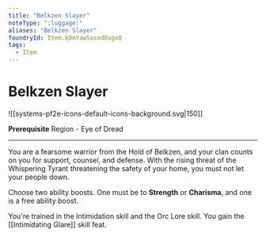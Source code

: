 ```yaml
---
title: "Belkzen Slayer"
noteType: ":luggage:"
aliases: "Belkzen Slayer"
foundryId: Item.kDmYawSosndOxgxQ
tags:
  - Item
---
```


# Belkzen Slayer
![[systems-pf2e-icons-default-icons-background.svg|150]]

**Prerequisite** Region - Eye of Dread

* * *

You are a fearsome warrior from the Hold of Belkzen, and your clan counts on you for support, counsel, and defense. With the rising threat of the Whispering Tyrant threatening the safety of your home, you must not let your people down.

Choose two ability boosts. One must be to **Strength** or **Charisma**, and one is a free ability boost.

You're trained in the Intimidation skill and the Orc Lore skill. You gain the [[Intimidating Glare]] skill feat.

